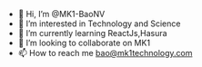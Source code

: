 - 👋 Hi, I’m @MK1-BaoNV
- 👀 I’m interested in Technology and Science
- 🌱 I’m currently learning ReactJs,Hasura
- 💞️ I’m looking to collaborate on MK1 
- 📫 How to reach me bao@mk1technology.com

<!---
MK1-BaoNV/MK1-BaoNV is a ✨ special ✨ repository because its `README.md` (this file) appears on your GitHub profile.
You can click the Preview link to take a look at your changes.
--->
